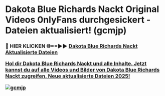 # Dakota Blue Richards Nackt Original Videos 0nlyFans durchgesickert - Dateien aktualisiert! (gcmjp)

<h3>🔴 HIER KLICKEN 🌐==►► <a href="https://tinyurl.com/h6vf6nb8" rel="nofollow">Dakota Blue Richards Nackt Aktualisierte Dateien

Hol dir Dakota Blue Richards Nackt und alle Inhalte. Jetzt kannst du auf alle Videos und Bilder von Dakota Blue Richards Nackt zugreifen. Neue aktualisierte Dateien 2025!

[![gcmjp](https://i.imgur.com/sD4kR3V.gif)](https://tinyurl.com/h6vf6nb8)
